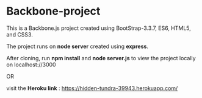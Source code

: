 # Backbone-project

This is a Backbone.js project created using BootStrap-3.3.7, ES6, HTML5, and CSS3.

The project runs on **node server** created using **express**. 

After cloning, run **npm install** and  **node server.js** to view the project locally on localhost://3000

OR 

visit the **Heroku link** : https://hidden-tundra-39943.herokuapp.com/
